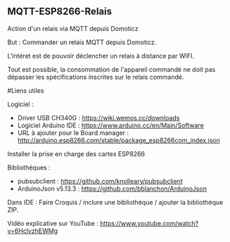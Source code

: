 ## MQTT-ESP8266-Relais
Action d'un relais via MQTT depuis Domoticz

But : Commander un relais MQTT depuis Domoticz.

L'intéret est de pouvoir déclencher un relais à distance par WIFI.

Tout est possible, la consommation de l'appareil commandé ne doit pas dépasser les spécifications inscrites sur le relais commandé.

#Liens utiles

Logiciel  :

- Driver USB CH340G : https://wiki.wemos.cc/downloads 
- Logiciel Arduino IDE : https://www.arduino.cc/en/Main/Software 
- URL à ajouter pour le Board manager : http://arduino.esp8266.com/stable/package_esp8266com_index.json 

Installer la prise en charge des cartes ESP8266

Bibliothéques : 
 - pubsubclient : https://github.com/knolleary/pubsubclient 
 - ArduinoJson v5.13.3 : https://github.com/bblanchon/ArduinoJson 
 
Dans IDE : Faire Croquis / inclure une bibliothéque / ajouter la bibliothèque ZIP. 

Vidéo explicative sur YouTube : https://www.youtube.com/watch?v=6HclvzhEWMg
